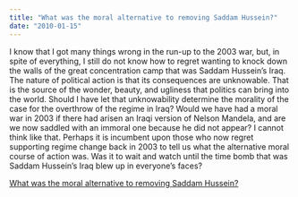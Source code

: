 ```yaml
---
title: "What was the moral alternative to removing Saddam Hussein?"
date: "2010-01-15"
---
```


I know that I got many things wrong in the run-up to the 2003 war, but, in spite of everything, I still do not know how to regret wanting to knock down the walls of the great concentration camp that was Saddam Hussein’s Iraq. The nature of political action is that its consequences are unknowable. That is the source of the wonder, beauty, and ugliness that politics can bring into the world. Should I have let that unknowability determine the morality of the case for the overthrow of the regime in Iraq? Would we have had a moral war in 2003 if there had arisen an Iraqi version of Nelson Mandela, and are we now saddled with an immoral one because he did not appear? I cannot think like that. Perhaps it is incumbent upon those who now regret supporting regime change back in 2003 to tell us what the alternative moral course of action was. Was it to wait and watch until the time bomb that was Saddam Hussein’s Iraq blew up in everyone’s faces?  

  
[What was the moral alternative to removing Saddam Hussein?](https://www.slate.com/id/2186763/)
